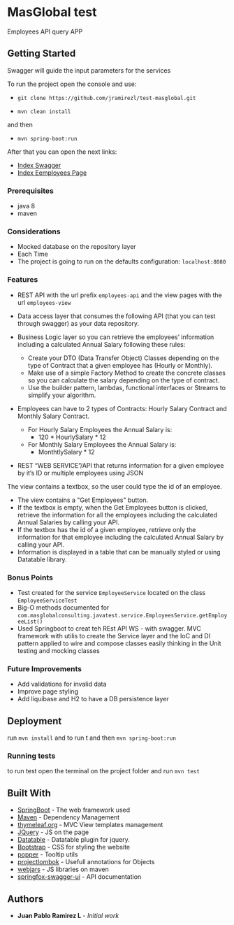 # MasGlobal test

Employees API query APP

## Getting Started

Swagger will guide the input parameters for the services

To run the project open the console and use:

* `git clone https://github.com/jramirezl/test-masglobal.git`

* ```mvn clean install```

and then 
* ```mvn spring-boot:run```

After that you can open the next links:

* [Index Swagger](http://localhost:8080/swagger-ui.htm)
* [Index Eemployees Page](http://localhost:8080/employees-view/home)

### Prerequisites

* java 8 
* maven


### Considerations
- Mocked database on the repository layer
- Each Time
- The project is going to run on the defaults configuration: `localhost:8080`

### Features

- REST API with the url prefix `employees-api` and the view pages with the url `employees-view`

- Data access layer that consumes the following API (that you can test through swagger) as your data repository.
- Business Logic layer so you can retrieve the employees’ information including a calculated Annual Salary following these rules:
    - Create your DTO (Data Transfer Object) Classes depending on the type of Contract that a given employee has (Hourly or Monthly).
    - Make use of a simple Factory Method to create the concrete classes so you can calculate the salary depending on the type of contract.
    - Use the builder pattern, lambdas, functional interfaces or Streams to simplify your algorithm.
- Employees can have to 2 types of Contracts: Hourly Salary Contract and Monthly Salary Contract.
    - For Hourly Salary Employees the Annual Salary is:
        - 120 * HourlySalary * 12
    - For Monthly Salary Employees the Annual Salary is:
        - MonthtlySalary * 12
- REST “WEB SERVICE”/API that returns information for a given employee by it’s ID or multiple employees using JSON

The view contains a textbox, so the user could type the id of an employee.
- The view contains a "Get Employees" button.
- If the textbox is empty, when the Get Employees button is clicked, retrieve the information for all the employees including the calculated Annual Salaries by calling your API.
- If the textbox has the id of a given employee, retrieve only the information for that employee including the calculated Annual Salary by calling your API.
- Information is displayed in a table that can be manually styled or using Datatable library.


### Bonus Points
- Test created for the service `EmployeeService` located on the class `EmployeeServiceTest`
- Big-O methods documented for `com.masglobalconsulting.javatest.service.EmployeesService.getEmployeeList()`
- Used Springboot to creat teh REst API WS - with swagger. MVC framework with utilis to create the Service layer
and the IoC and DI  pattern applied to wire and compose classes easily thinking in the Unit testing and mocking classes


### Future Improvements
- Add validations for invalid data
- Improve page styling
- Add liquibase and H2 to have a DB persistence layer

## Deployment

run ```mvn install``` and  to run t 
and then 
```mvn spring-boot:run```

### Running tests

to run test open the terminal on the project folder and run 
``mvn test``

## Built With

* [SpringBoot](https://spring.io/projects/spring-boot/) - The web framework used
* [Maven](https://maven.apache.org/) - Dependency Management
* [thymeleaf.org](https://www.thymeleaf.org/) - MVC View templates management
* [JQuery](https://jquery.com/) - JS on the page
* [Datatable](https://datatables.net/) - Datatable plugin for jquery.
* [Bootstrap](https://getbootstrap.com/) - CSS for styling the website
* [popper](https://popper.js.org/) - Tooltip utils
* [projectlombok](https://projectlombok.org/) - Usefull annotations for Objects
* [webjars](https://www.webjars.org/) - JS libraries on maven
* [springfox-swagger-ui](https://github.com/Netflix/Hystrix) - API documentation



## Authors

* **Juan Pablo Ramirez L** - *Initial work* 

